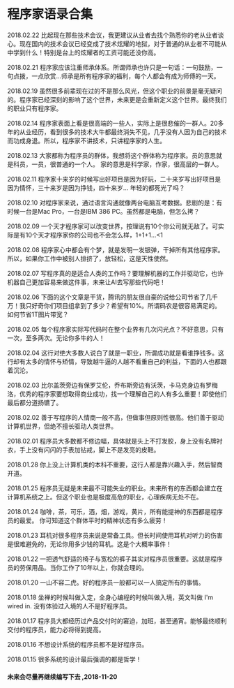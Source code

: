 # 程序家语录合集

2018.02.22 比起现在那些技术会议，我更建议从业者去找个熟悉你的老从业者谈心。现在国内的技术会议已经变成了技术炫耀的地狱，对于普通的从业者不可能从中学到什么！特别是台上的炫耀者的工资可能还没你高。


2018.02.21 程序家应该注重师承体系。所谓师承也许只是一句话：一句鼓励，一句点拨，一点欣赏...师承是所有程序家的福利，每个人都会有成为师傅的一天。



2018.02.19 虽然很多前辈现在过的不是那么风光，但这个职业的前景是毫无疑问的。程序家已经深刻的影响了这个世界，未来更是会重新定义这个世界。最终我们的职业只有程序家。



2018.02.14 程序家表面上看是很高端的一些人，实际上是很悲催的一群人。20多年的从业经历，看到很多的技术大牛都最终消失不见，几乎没有人因为自己的技术而功成身退。所以，程序家不讲技术，只讲程序家的人生。



2018.02.13 大家都称为程序员的群体，我想将这个群体称为程序家。员的意思就是科员，一员，很普通的一个人。 家的意思是科学家，作家，很高层的一群人。



2018.02.11 程序家十来岁的时候写出好项目是因为好玩，二十来岁写出好项目是因为情怀，三十来岁是因为挣钱，四十来岁... 年轻的都死光了吗？



2018.02.10 对程序家来说，通过语言沟通就像两台电脑互考数据。悲剧的是：有时候一台是Mac Pro，一台是IBM 386 PC。虽然都是电脑，但怎么拷？



2018.02.09 一个天才程序家可以改变世界，按理说有10个你公司就无敌了。可实际是有10个天才程序家你的公司也不会怎么样，1+1+1...<1



2018.02.08 程序家心中都会有个梦，就是发明一发银弹，干掉所有其他程序家。所以，如果你工作中被别人排挤了，放轻松，这是天性使然。



2018.02.07 写程序真的是适合人类的工作吗？要理解机器的工作并驱动它，也许机器自己更加容易来做这件事，未来让AI去写那些代码吧！



2018.02.06 下面的这个文章是干货，腾讯的朋友很自豪的说给公司节省了几千万！我只好奇你们项目组拿到了多少？希望有10%。所谓码农是很容易满足的。如何节省1T图片带宽？



2018.02.05 每个程序家实际写代码时在整个业界有几次闪光点？不好意思，只有一次，至多两次。无论你多牛的人！



2018.02.04 这行对绝大多数人说白了就是一职业，所谓成功就是看谁挣钱多。这行却有太多的情怀与矫情，导致越牛逼的人越不看重自己的利益，下面的人也都跟着沉沦。



2018.02.03 比尔盖茨旁边有保罗艾伦，乔布斯旁边有沃茨，卡马克身边有罗梅洛，优秀的程序家要想取得商业成功，找一个理解自己的人有多么重要！即使他们最后都分道扬镳了。



2018.02.02 善于写程序的人情商一般不高，但做事但原则性很高。他们善于驱动计算机世界，但绝不擅长驱动人类世界。



2018.02.01 程序员大多数都不修边幅，具体就是头上不打发胶，身上没有名牌衬衣，手上没有闪闪的手表加钻戒，脚上不是发亮的皮鞋。



2018.01.28 你上没上计算机类的本科不重要，这行人都是靠兴趣入手，然后智商开道。



2018.01.25 程序员无疑是未来最不可能失业的职业。未来所有的东西都会建立在计算机系统之上。但这个职业也是极度高危的职业，心理疾病无处不在。



2018.01.24 咖啡，茶，可乐，酒，烟，游戏，黄片，所有能提神的东西都是程序员的最爱。 你可知道这个群体平时的精神状态有多么疲劳！



2018.01.23 耳机对很多程序员来说是常备工具。但长时间使用耳机对听力的伤害是很难避免的，无论你用多少钱的耳机。这是个大概率事件！



2018.01.22 一把透气舒适的椅子与宽松的裤子其实对程序员很重要。这就是程序员的劳保用品。当你工作了10年以上，你就会理的。



2018.01.20 一山不容二虎。好的程序员一般都可以一人搞定所有的事情。



2018.01.18 坐禅的时候叫做入定，全身心编程的时候叫做入境，英文叫做 I'm wired in. 没有体验过入境的人不是好程序员。



2018.01.17 程序员大都经历过产品交付时的窘迫，加班，甚至通宵。能够最终顺利交付的程序员，能力必将得到提高。



2018.01.16 不想设计系统的程序员都不是好程序员。



2018.01.15 很多系统的设计最后强调的都是哲学！


#### 未来会尽量再继续编写下去 ,2018-11-20
